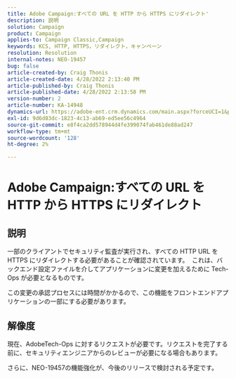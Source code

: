 ```yaml
---
title: Adobe Campaign:すべての URL を HTTP から HTTPS にリダイレクト'
description: 説明
solution: Campaign
product: Campaign
applies-to: Campaign Classic,Campaign
keywords: KCS, HTTP, HTTPS，リダイレクト，キャンペーン
resolution: Resolution
internal-notes: NEO-19457
bug: false
article-created-by: Craig Thonis
article-created-date: 4/28/2022 2:13:40 PM
article-published-by: Craig Thonis
article-published-date: 4/28/2022 2:13:58 PM
version-number: 2
article-number: KA-14948
dynamics-url: https://adobe-ent.crm.dynamics.com/main.aspx?forceUCI=1&pagetype=entityrecord&etn=knowledgearticle&id=8498f365-fdc6-ec11-a7b6-0022480a10ee
exl-id: 9d6d83dc-1823-4c13-ab69-ed5ee56c4964
source-git-commit: e8f4ca2dd578944d4fe399074fab461de88ad247
workflow-type: tm+mt
source-wordcount: '128'
ht-degree: 2%

---
```


# Adobe Campaign:すべての URL を HTTP から HTTPS にリダイレクト

## 説明


一部のクライアントでセキュリティ監査が実行され、すべての HTTP URL を HTTPS にリダイレクトする必要があることが確認されています。  これは、バックエンド設定ファイルを介してアプリケーションに変更を加えるために Tech-Ops が必要となるものです。

この変更の承認プロセスには時間がかかるので、この機能をフロントエンドアプリケーションの一部にする必要があります。


## 解像度


現在、AdobeTech-Ops に対するリクエストが必要です。リクエストを完了する前に、セキュリティエンジニアからのレビューが必要になる場合もあります。

さらに、NEO-19457の機能強化が、今後のリリースで検討される予定です。
